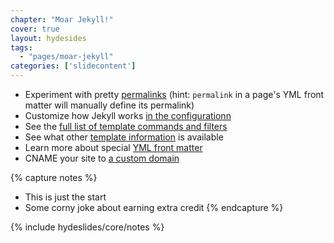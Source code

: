 ```yaml
---
chapter: "Moar Jekyll!"
cover: true
layout: hydesides
tags:
  - "pages/moar-jekyll"
categories: ['slidecontent']
---
```


* Experiment with pretty [permalinks](https://github.com/mojombo/jekyll/wiki/Permalinks) (hint: `permalink` in a page's YML front matter will manually define its permalink)
* Customize how Jekyll works [in the configurationn](https://github.com/mojombo/jekyll/wiki/Configuration)
* See the [full list of template commands and filters](https://github.com/shopify/liquid/wiki/liquid-for-designers)
* See what other [template information](https://github.com/mojombo/jekyll/wiki/Template-Data) is available
* Learn more about special [YML front matter](https://github.com/mojombo/jekyll/wiki/YAML-Front-Matter)
* CNAME your site to [a custom domain](https://help.github.com/articles/setting-up-a-custom-domain-with-pages)

{% capture notes %}
* This is just the start
* Some corny joke about earning extra credit
{% endcapture %}

{% include hydeslides/core/notes %}